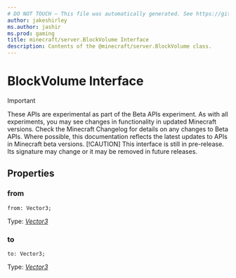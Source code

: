 ```yaml
---
# DO NOT TOUCH — This file was automatically generated. See https://github.com/mojang/minecraftapidocsgenerator to modify descriptions, examples, etc.
author: jakeshirley
ms.author: jashir
ms.prod: gaming
title: minecraft/server.BlockVolume Interface
description: Contents of the @minecraft/server.BlockVolume class.
---
```

# BlockVolume Interface
>[!IMPORTANT]
>These APIs are experimental as part of the Beta APIs experiment. As with all experiments, you may see changes in functionality in updated Minecraft versions. Check the Minecraft Changelog for details on any changes to Beta APIs. Where possible, this documentation reflects the latest updates to APIs in Minecraft beta versions.
> [!CAUTION]
> This interface is still in pre-release.  Its signature may change or it may be removed in future releases.

## Properties

### **from**
`from: Vector3;`

Type: [*Vector3*](Vector3.md)

### **to**
`to: Vector3;`

Type: [*Vector3*](Vector3.md)
